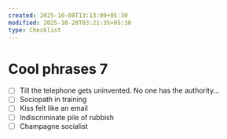 ```yaml
---
created: 2025-10-08T13:13:09+05:30
modified: 2025-10-28T03:21:35+05:30
type: Checklist
---
```


# Cool phrases 7

- [ ] Till the telephone gets uninvented. No one has the authority...
- [ ] Sociopath in training
- [ ] Kiss felt like an email
- [ ] Indiscriminate pile of rubbish
- [ ] Champagne socialist
